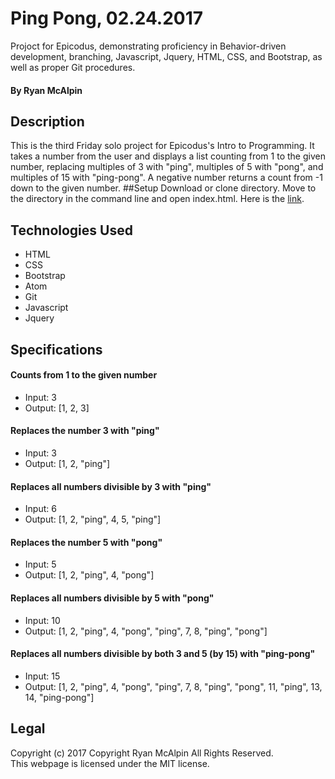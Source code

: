# Ping Pong, 02.24.2017
Projoct for Epicodus, demonstrating proficiency in Behavior-driven development, branching, Javascript, Jquery, HTML, CSS, and Bootstrap, as well as proper Git procedures.
#### By Ryan McAlpin
## Description
This is the third Friday solo project for Epicodus's Intro to Programming. It takes a number from the user and displays a list counting from 1 to the given number, replacing multiples of 3 with "ping", multiples of 5 with "pong", and multiples of 15 with "ping-pong". A negative number returns a count from -1 down to the given number.
##Setup
Download or clone directory. Move to the directory in the command line and open index.html. Here is the <a href="https://ryanmcalpin.github.io/ping-pong/">link</a>.
## Technologies Used
* HTML
* CSS
* Bootstrap
* Atom
* Git
* Javascript
* Jquery
## Specifications
#### Counts from 1 to the given number
* Input: 3
*  Output: [1, 2, 3]
#### Replaces the number 3 with "ping"
* Input: 3
* Output: [1, 2, "ping"]
#### Replaces all numbers divisible by 3 with "ping"
* Input: 6
* Output: [1, 2, "ping", 4, 5, "ping"]
#### Replaces the number 5 with "pong"
* Input: 5
* Output: [1, 2, "ping", 4, "pong"]
#### Replaces all numbers divisible by 5 with "pong"
* Input: 10
* Output: [1, 2, "ping", 4, "pong", "ping", 7, 8, "ping", "pong"]
#### Replaces all numbers divisible by both 3 and 5 (by 15) with "ping-pong"
* Input: 15
* Output: [1, 2, "ping", 4, "pong", "ping", 7, 8, "ping", "pong", 11, "ping", 13, 14, "ping-pong"]
## Legal
Copyright (c) 2017 Copyright Ryan McAlpin All Rights Reserved.<br/>
This webpage is licensed under the MIT license.
